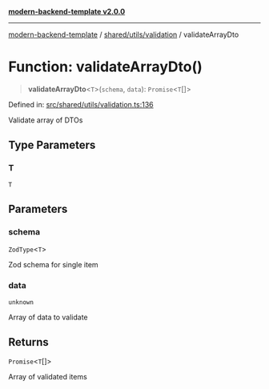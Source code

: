 [**modern-backend-template v2.0.0**](../../../../README.md)

***

[modern-backend-template](../../../../modules.md) / [shared/utils/validation](../README.md) / validateArrayDto

# Function: validateArrayDto()

> **validateArrayDto**\<`T`\>(`schema`, `data`): `Promise`\<`T`[]\>

Defined in: [src/shared/utils/validation.ts:136](https://github.com/maemreyo/saas-4cus-nodejs/blob/2a5b3f3aa11335dfa561e80e1feabb8e6084261e/src/shared/utils/validation.ts#L136)

Validate array of DTOs

## Type Parameters

### T

`T`

## Parameters

### schema

`ZodType`\<`T`\>

Zod schema for single item

### data

`unknown`

Array of data to validate

## Returns

`Promise`\<`T`[]\>

Array of validated items
